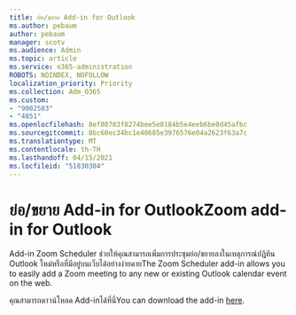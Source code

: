 ```yaml
---
title: ย่อ/ขยาย Add-in for Outlook
ms.author: pebaum
author: pebaum
manager: scotv
ms.audience: Admin
ms.topic: article
ms.service: o365-administration
ROBOTS: NOINDEX, NOFOLLOW
localization_priority: Priority
ms.collection: Adm_O365
ms.custom:
- "9002503"
- "4851"
ms.openlocfilehash: 8ef80703f8274bee5e8184b5e4eeb6be0d45afbc
ms.sourcegitcommit: 8bc60ec34bc1e40685e3976576e04a2623f63a7c
ms.translationtype: MT
ms.contentlocale: th-TH
ms.lasthandoff: 04/15/2021
ms.locfileid: "51830304"
---
```

# <a name="zoom-add-in-for-outlook"></a><span data-ttu-id="983db-102">ย่อ/ขยาย Add-in for Outlook</span><span class="sxs-lookup"><span data-stu-id="983db-102">Zoom add-in for Outlook</span></span>

<span data-ttu-id="983db-103">Add-in Zoom Scheduler ช่วยให้คุณสามารถเพิ่มการประชุมย่อ/ขยายลงในเหตุการณ์ปฏิทิน Outlook ใหม่หรือที่มีอยู่บนเว็บได้อย่างง่ายดาย</span><span class="sxs-lookup"><span data-stu-id="983db-103">The Zoom Scheduler add-in allows you to easily add a Zoom meeting to any new or existing Outlook calendar event on the web.</span></span>

<span data-ttu-id="983db-104">คุณสามารถดาวน์โหลด Add-in[](https://go.microsoft.com/fwlink/?linkid=2126413)ได้ที่นี่</span><span class="sxs-lookup"><span data-stu-id="983db-104">You can download the add-in [here](https://go.microsoft.com/fwlink/?linkid=2126413).</span></span>
 